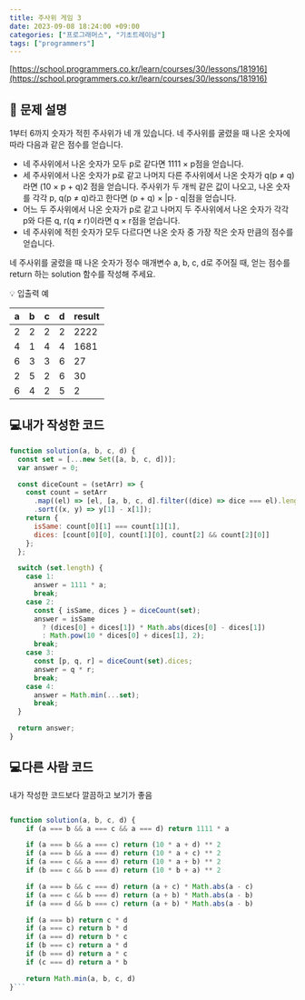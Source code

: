 ```yaml
---
title: 주사위 게임 3
date: 2023-09-08 18:24:00 +09:00
categories: ["프로그래머스", "기초트레이닝"]
tags: ["programmers"]
---
```


[https://school.programmers.co.kr/learn/courses/30/lessons/181916](https://school.programmers.co.kr/learn/courses/30/lessons/181916)

## 📔 문제 설명

1부터 6까지 숫자가 적힌 주사위가 네 개 있습니다. 네 주사위를 굴렸을 때 나온 숫자에 따라 다음과 같은 점수를 얻습니다.

- 네 주사위에서 나온 숫자가 모두 p로 같다면 1111 × p점을 얻습니다.
- 세 주사위에서 나온 숫자가 p로 같고 나머지 다른 주사위에서 나온 숫자가 q(p ≠ q)라면 (10 × p + q)2 점을 얻습니다.
  주사위가 두 개씩 같은 값이 나오고, 나온 숫자를 각각 p, q(p ≠ q)라고 한다면 (p + q) × |p - q|점을 얻습니다.
- 어느 두 주사위에서 나온 숫자가 p로 같고 나머지 두 주사위에서 나온 숫자가 각각 p와 다른 q, r(q ≠ r)이라면 q × r점을 얻습니다.
- 네 주사위에 적힌 숫자가 모두 다르다면 나온 숫자 중 가장 작은 숫자 만큼의 점수를 얻습니다.

네 주사위를 굴렸을 때 나온 숫자가 정수 매개변수 a, b, c, d로 주어질 때, 얻는 점수를 return 하는 solution 함수를 작성해 주세요.

💡 입출력 예

| a   | b   | c   | d   | result |
| --- | --- | --- | --- | ------ |
| 2   | 2   | 2   | 2   | 2222   |
| 4   | 1   | 4   | 4   | 1681   |
| 6   | 3   | 3   | 6   | 27     |
| 2   | 5   | 2   | 6   | 30     |
| 6   | 4   | 2   | 5   | 2      |

## 💻내가 작성한 코드

```js
function solution(a, b, c, d) {
  const set = [...new Set([a, b, c, d])];
  var answer = 0;

  const diceCount = (setArr) => {
    const count = setArr
      .map((el) => [el, [a, b, c, d].filter((dice) => dice === el).length])
      .sort((x, y) => y[1] - x[1]);
    return {
      isSame: count[0][1] === count[1][1],
      dices: [count[0][0], count[1][0], count[2] && count[2][0]]
    };
  };

  switch (set.length) {
    case 1:
      answer = 1111 * a;
      break;
    case 2:
      const { isSame, dices } = diceCount(set);
      answer = isSame
        ? (dices[0] + dices[1]) * Math.abs(dices[0] - dices[1])
        : Math.pow(10 * dices[0] + dices[1], 2);
      break;
    case 3:
      const [p, q, r] = diceCount(set).dices;
      answer = q * r;
      break;
    case 4:
      answer = Math.min(...set);
      break;
  }

  return answer;
}
```

## 💻다른 사람 코드

내가 작성한 코드보다 깔끔하고 보기가 좋음

````js

function solution(a, b, c, d) {
    if (a === b && a === c && a === d) return 1111 * a

    if (a === b && a === c) return (10 * a + d) ** 2
    if (a === b && a === d) return (10 * a + c) ** 2
    if (a === c && a === d) return (10 * a + b) ** 2
    if (b === c && b === d) return (10 * b + a) ** 2

    if (a === b && c === d) return (a + c) * Math.abs(a - c)
    if (a === c && b === d) return (a + b) * Math.abs(a - b)
    if (a === d && b === c) return (a + b) * Math.abs(a - b)

    if (a === b) return c * d
    if (a === c) return b * d
    if (a === d) return b * c
    if (b === c) return a * d
    if (b === d) return a * c
    if (c === d) return a * b

    return Math.min(a, b, c, d)
}```
````
